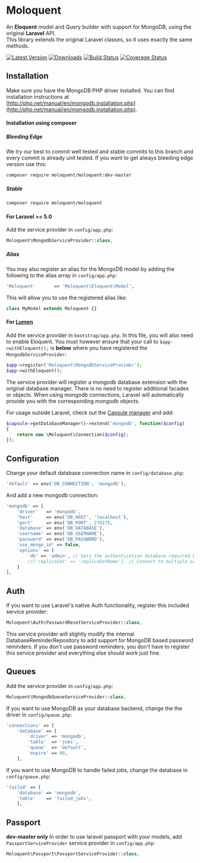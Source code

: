 Moloquent
============================

An **Eloquent** model and Query builder with support for MongoDB, using the original **Laravel** API.  
This library extends the original Laravel classes, so it uses exactly the same methods.  


[![Latest Version](http://img.shields.io/packagist/v/moloquent/moloquent.svg)](https://packagist.org/packages/moloquent/moloquent)
[![Downloads](http://img.shields.io/packagist/dt/moloquent/moloquent.svg)](https://packagist.org/packages/moloquent/moloquent)
[![Build Status](http://img.shields.io/travis/moloquent/moloquent.svg)](https://travis-ci.org/moloquent/moloquent)
[![Coverage Status](http://img.shields.io/coveralls/moloquent/moloquent.svg)](https://coveralls.io/r/moloquent/moloquent?branch=master)

Installation
------------

Make sure you have the MongoDB PHP driver installed.
You can find installation instructions at 
[http://php.net/manual/en/mongodb.installation.php](http://php.net/manual/en/mongodb.installation.php).

#### Installation using composer

##### Bleeding Edge
We try our best to commit well tested and stable commits to this branch and every commit is already unit tested.
If you want to get always bleeding edge version use this:
```bash
composer require moloquent/moloquent:dev-master
```


##### Stable
```bash
composer require moloquent/moloquent
```



#### For Laravel >= 5.0

Add the service provider in `config/app.php`:

```php
Moloquent\MongodbServiceProvider::class,
```

##### Alias

You may also register an alias for the MongoDB model by adding the following to the alias array in `config/app.php`:

```php
'Moloquent'       => 'Moloquent\Eloquent\Model',
```

This will allow you to use the registered alias like:

```php
class MyModel extends Moloquent {}
```

#### For [Lumen](http://lumen.laravel.com)

Add the service provider in `bootstrap/app.php`. In this file, you will also need to enable Eloquent. You must however ensure that your call to `$app->withEloquent();` is **below** where you have registered the `MongodbServiceProvider`:

```php
$app->register('Moloquent\MongodbServiceProvider');
$app->withEloquent();
```

The service provider will register a mongodb database extension with the original database manager. There is no need to register additional facades or objects. When using mongodb connections, Laravel will automatically provide you with the corresponding mongodb objects.

For usage outside Laravel, check out the [Capsule manager](https://github.com/illuminate/database/blob/master/README.md) and add:

```php
$capsule->getDatabaseManager()->extend('mongodb', function($config)
{
    return new \Moloquent\Connection($config);
});
```

Configuration
-------------

Change your default database connection name in `config/database.php`:

```php
'default' => env('DB_CONNECTION', 'mongodb'),
```

And add a new mongodb connection:

```php
'mongodb' => [
    'driver'   => 'mongodb',
    'host'     => env('DB_HOST', 'localhost'),
    'port'     => env('DB_PORT', 27017),
    'database' => env('DB_DATABASE'),
    'username' => env('DB_USERNAME'),
    'password' => env('DB_PASSWORD'),
    'use_mongo_id' => false,
    'options' => [
        'db' => 'admin', // Sets the authentication database required by mongo 3
        //['replicaSet' => 'replicaSetName'], // Connect to multiple servers or replica sets
    ]
],
```

Auth
-----

If you want to use Laravel's native Auth functionality, register this included service provider:

```php
Moloquent\Auth\PasswordResetServiceProvider::class,
```

This service provider will slightly modify the internal DatabaseReminderRepository to add support for MongoDB based password reminders. If you don't use password reminders, you don't have to register this service provider and everything else should work just fine.

Queues
------

Add the service provider in `config/app.php`: 

```php
Moloquent\MongodbQueueServiceProvider::class,
```

If you want to use MongoDB as your database backend, change the the driver in `config/queue.php`:

```php
'connections' => [
    'database' => [
        'driver' => 'mongodb',
        'table'  => 'jobs',
        'queue'  => 'default',
        'expire' => 60,
    ],
```

If you want to use MongoDB to handle failed jobs, change the database in `config/queue.php`:

```php
'failed' => [
    'database' => 'mongodb',
    'table'    => 'failed_jobs',
    ],
```

Passport
--------
**dev-master only**
In order to use laravel passport with your models, add `PassportServiceProvider` service provider in `config/app.php`: 

```php
Moloquent\Passport\PassportServiceProvider::class,
```